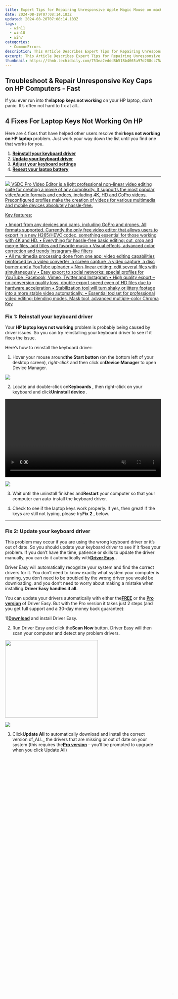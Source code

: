 ```yaml
---
title: Expert Tips for Repairing Unresponsive Apple Magic Mouse on macOS
date: 2024-08-19T07:08:14.183Z
updated: 2024-08-20T07:08:14.183Z
tags:
  - win11
  - win10
  - win7
categories:
  - CommonErrors
description: This Article Describes Expert Tips for Repairing Unresponsive Apple Magic Mouse on macOS
excerpt: This Article Describes Expert Tips for Repairing Unresponsive Apple Magic Mouse on macOS
thumbnail: https://thmb.techidaily.com/753ea2eddd8b518b4665a97d288cc75a73bb10ccbb0e89329d2b14f4c70fc588.jpg
---
```


## Troubleshoot & Repair Unresponsive Key Caps on HP Computers - Fast

 If you ever run into the**laptop keys not working** on your HP laptop, don’t panic. It’s often not hard to fix at all…

## 4 Fixes For Laptop Keys Not Working On HP

 Here are 4 fixes that have helped other users resolve their**keys not working on HP laptop** problem. Just work your way down the list until you find one that works for you.

1. [**Reinstall your keyboard driver**](#F1) [](#F1)
2. [**Update your keyboard driver**](#F2)
3. [**Adjust your keyboard settings**](#F3)
4. [**Reseat your laptop battery**](#F4)

---

<!-- affiliate ads begin -->
<a href="https://secure.2checkout.com/order/checkout.php?PRODS=4693127&QTY=1&AFFILIATE=108875&CART=1"><img src="https://www.videosoftdev.com/images/video_editor/screenshots/1.jpg" border="0">
VSDC Pro Video Editor is a light professional non-linear video editing suite for creating a movie of any complexity. It supports the most popular video/audio formats and codecs, including 4K, HD and GoPro videos. Preconfigured profiles make the creation of videos for various multimedia and mobile devices absolutely hassle-free.

Key features:

•	Import from any devices and cams, including GoPro and drones. All formats supported. Сurrently the only free video editor that allows users to export in a new H265/HEVC codec, something essential for those working with 4K and HD.
•	Everything for hassle-free basic editing: cut, crop and merge files, add titles and favorite music
•	Visual effects, advanced color correction and trendy Instagram-like filters   
•	All multimedia processing done from one app: video editing capabilities reinforced by  a video converter, a screen capture, a video capture, a disc burner and a YouTube uploader
•	Non-linear editing: edit several files with simultaneously 
•	Easy export to social networks: special profiles for YouTube, Facebook, Vimeo, Twitter and Instagram
•	High quality export – no conversion quality loss, double export speed even of HD files due to hardware acceleration
•	Stabilization tool will turn shaky or jittery footage into a more stable video automatically. 
•	Essential toolset for professional video editing: blending modes, Mask tool, advanced multiple-color Chroma Key  
</a>
<!-- affiliate ads end -->
### Fix 1: Reinstall your keyboard driver

 Your **HP laptop keys not working** problem is probably being caused by driver issues. So you can try reinstalling your keyboard driver to see if it fixes the issue.

Here’s how to reinstall the keyboard driver:

 1) Hover your mouse around**the Start button** (on the bottom left of your desktop screen), _right-click_  and then click on**Device Manager** to open Device Manager.

![](https://images.drivereasy.com/wp-content/uploads/2023/11/devicemanager.jpg)

 2) Locate and double-click on**Keyboards** , then right-click on your keyboard and click**Uninstall device** .

<!-- affiliate ads begin -->
<a href="https://secure.2checkout.com/order/checkout.php?PRODS=36506229&QTY=1&AFFILIATE=108875&CART=1"><video width="100%" height="" class="rounded-t-md shadow-lg relative z-20" controls="" autoplay="" loop="" muted="" playsinline="" webkit-playinginline="">
<source type="video/mp4" src="https://aidaform.com/images/videos/aidaform-welcome-site.mp4"><source type="video/webm" src="https://aidaform.com/images/videos/aidaform-welcome-site.webm"></video></a>
<!-- affiliate ads end -->
![](https://images.drivereasy.com/wp-content/uploads/2018/09/img_5b8e31f5aa318.jpg)

 3) Wait until the uninstall finishes and**Restart** your computer so that your computer can auto-install the keyboard driver.

 4) Check to see if the laptop keys work properly. If yes, then great! If the keys are still not typing, please try**Fix 2** , below.

---

### Fix 2: Update your keyboard driver

 This problem may occur if you are using the wrong keyboard driver or it’s out of date. So you should update your keyboard driver to see if it fixes your problem. If you don’t have the time, patience or skills to update the driver manually, you can do it automatically with[**Driver Easy**](https://tools.techidaily.com/drivereasy/download/) .

 Driver Easy will automatically recognize your system and find the correct drivers for it. You don’t need to know exactly what system your computer is running, you don’t need to be troubled by the wrong driver you would be downloading, and you don’t need to worry about making a mistake when installing.**Driver Easy handles it all.**

 You can update your drivers automatically with either the[**FREE**](https://tools.techidaily.com/drivereasy/download/) or the **[Pro version](https://tools.techidaily.com/drivereasy/download/)** [](https://tools.techidaily.com/drivereasy/download/) of Driver Easy. But with the Pro version it takes just 2 steps (and you get full support and a 30-day money back guarantee):

 1)[**Download**](https://tools.techidaily.com/drivereasy/download/) and install Driver Easy.

 2) Run Driver Easy and click the**Scan Now** button. Driver Easy will then scan your computer and detect any problem drivers.

<!-- affiliate ads begin -->
<a href="https://united.elfm.net/c/5597632/748964/4704" target="_top" id="748964"><img src="//a.impactradius-go.com/display-ad/4704-748964" border="0" alt="" width="300" height="250"/></a><img height="0" width="0" src="https://united.elfm.net/i/5597632/748964/4704" style="position:absolute;visibility:hidden;" border="0" />
<!-- affiliate ads end -->
![](https://images.drivereasy.com/wp-content/uploads/2018/08/img_5b714ceb240ee.jpg)

 3) Click**Update All** to automatically download and install the correct version of_ALL_ the drivers that are missing or out of date on your system (this requires the[**Pro version**](https://tools.techidaily.com/drivereasy/download/) – you’ll be prompted to upgrade when you click Update All)

<!-- affiliate ads begin -->
<span id="1793213">
					<video width="1080" height="1620" style="cursor:pointer"
           poster="//a.impactradius-go.com/display-clicktoplayimage/1793213.jpeg"
           onclick="if(!this.playClicked){this.play();this.setAttribute('controls',true);this.playClicked=true;}">
	   <source src="//a.impactradius-go.com/display-ad/19135-1793213">
	   <img src="//a.impactradius-go.com/display-clicktoplayimage/1793213.jpeg" style="border: none; height: 100%; width: 100%; object-fit: contain">
	</video>
	<div style="width:1080px;text-align:center"><a href="javascript:window.open(decodeURIComponent('https%3A%2F%2Ftinyland.pxf.io%2Fc%2F5597632%2F1793213%2F19135'), '_blank');void(0);">Click here</a></div>
</span>
<img height="0" width="0" src="https://imp.pxf.io/i/5597632/1793213/19135" style="position:absolute;visibility:hidden;" border="0" />
<!-- affiliate ads end -->
![](https://images.drivereasy.com/wp-content/uploads/2018/07/img_5b5ad5d867f97.jpg)

4) Restart your computer for the changes to take effect.

5) Test the keys on your laptop to see if the issue has been resolved. If yes, then congrats! If the issue remains, please move on to**Fix 3** , below.

---

<!-- affiliate ads begin -->
<a href="https://ship7com.pxf.io/c/5597632/1509856/17634" target="_top" id="1509856"><img src="//a.impactradius-go.com/display-ad/17634-1509856" border="0" alt="" width="730" height="383"/></a>
<!-- affiliate ads end -->
### Fix 3: Adjust your keyboard settings

 Filter Keys is a feature in Windows that tells the keyboard  to ignore brief or repeated keystrokes, in order to make typing easier for users with hand tremors. But this kind of accessibility can be a bit of an annoyance for those who do not necessarily need them.

Here is how to make sure you’ve disabled Filter Keys:

[**I’m using Windows 11 or 10:**](#W10)

[**I’m using Windows 8:**](#W8)

[**I’m using Windows 7:**](#W7)

 **I’m using Windows 11 or 10:**

 1) On your keyboard, press**the Windows logo key** and type**accessibility** **keyboard** **settings** . Then click **Accessibility** **keyboard** **settings** when it pops up as the Best match.

![](https://images.drivereasy.com/wp-content/uploads/2023/11/accessibility.jpg)

**filter** . Then click on**Filter out repeated unintentional keystrokes** .

 2) Make sure the**Use Filter Keys** toggle is**Off** .

![](https://images.drivereasy.com/wp-content/uploads/2023/11/KEYBOARDOFF-1200x672.jpg)

 3) Check your keyboard and see if this**key not working on laptop** issue has been sorted. If yes, then great! If it’s still no joy, please try[](#F4) **[Fix 4](#F4)** .

 **I’m using Windows 8:**

 1) On your keyboard, press**the Windows logo key**
 and type**filter** . Then click on**Turn filter keys on or off** .

![](https://images.drivereasy.com/wp-content/uploads/2018/09/img_5b8e36d46fa58.jpg)

 2) Make sure the**Filter Keys** toggle is**Off** .

<!-- affiliate ads begin -->
<a href="https://store.movavi.com/affiliate.php?ACCOUNT=MOVAVI&AFFILIATE=108875&PATH=https%3A%2F%2Fwww.movavi.com%3FAFFILIATE%3D108875%26RESOURCE%3DMovavi%2BVideo%2BEditor%2Bbox"><img src="https://mcusercontent.com/0885a03ded3d480dca9287f12/images/6d3207fd-9f15-4c21-f0ad-59c68e6a7e2a.png" border="0"></a>
<!-- affiliate ads end -->
![](https://images.drivereasy.com/wp-content/uploads/2018/09/img_5b8e381e40b3a.jpg)

 3) Check your keyboard and see if this**key not working on the laptop** issue has been sorted. If yes, then great! If it’s still no joy, please try**[Fix 4](#F4)** .

 **I’m using Windows 7:**

 1) On your keyboard, press**the Windows logo key** and type**filter** . Then click on**Ignore repeated keystrokes using FilterKeys** .

<!-- affiliate ads begin -->
<a href="https://secure.textstudio.com/order/checkout.php?PRODS=35633309&QTY=1&AFFILIATE=108875&CART=1"> <img src="https://secure.avangate.com/images/merchant/d6eb8222c9718486bdabce8b897380f7/products/3_premium-icon.png" border="0"> Take advantage of PREMIUM features for 12 months. 
Create your texts / logos without any limitation. 
No attribution required when downloading. 
No advertising on the website. 
 TextStudio.com  PREMIUM - Yearly Membership</a>
<!-- affiliate ads end -->
![](https://images.drivereasy.com/wp-content/uploads/2018/09/img_5b8e37a49754e.jpg)

 2) Make sure the box before**Turn on Filter Keys** is**un-ticked** . Then click**Apply** \>**OK** .

![](https://images.drivereasy.com/wp-content/uploads/2018/09/img_5b8e38ca1d161.jpg)

 3) Check your keyboard and see if this**key not working on the laptop** issue has been sorted. If yes, then great! If it’s still no joy, please try**Fix 4** , below.

---

### Fix 4: Reseat your laptop battery

 Reseating the laptop battery is another proven effective way as reported by many users to troubleshoot the **keys not working on laptop** issues. To do so:

1. Power off your HP laptop and disconnect the charger.
2. Carefully remove the battery from the back of the laptop. (You might also need to check the manual if you’re unsure how this is done).
3. Wait for a few seconds.
4. Recharge your laptop and power it on.
5. Test the keys on the keyboard and see if the **keys not working in the laptop** issue goes away.

---

 If all else fails, then it’s most likely a hardware failure problem which might be better left with professional hands.

 Hopefully, you have successfully resolved the keys not working on the HP laptop by now. If you have any questions, ideas, or suggestions, please let me know in the comments. Thanks for reading!

* [driver](https://tools.techidaily.com/drivereasy/download/)
* [keyboard](https://bellelily.pxf.io/m5azgm)

<ins class="adsbygoogle"
     style="display:block"
     data-ad-format="autorelaxed"
     data-ad-client="ca-pub-7571918770474297"
     data-ad-slot="1223367746"></ins>



<ins class="adsbygoogle"
     style="display:block"
     data-ad-client="ca-pub-7571918770474297"
     data-ad-slot="8358498916"
     data-ad-format="auto"
     data-full-width-responsive="true"></ins>

<span class="atpl-alsoreadstyle">Also read:</span>
<div><ul>
<li><a href="https://vimeo-videos.techidaily.com/new-2024-approved-audiovisual-alchemy-infusing-your-vimeo-clips-with-soundtracks/"><u>[New] 2024 Approved  Audiovisual Alchemy  Infusing Your Vimeo Clips with Soundtracks</u></a></li>
<li><a href="https://facebook-clips.techidaily.com/new-2024-approved-become-a-youtube-star-top-fb-songs-and-vids-unlocked/"><u>[New] 2024 Approved  Become a YouTube Star - Top FB Songs & Vids Unlocked</u></a></li>
<li><a href="https://screen-activity-recording.techidaily.com/new-2024-approved-epic-webcam-connectivity-quests/"><u>[New] 2024 Approved  Epic Webcam Connectivity Quests</u></a></li>
<li><a href="https://twitter-videos.techidaily.com/new-hashtag-heroes-twitters-trending-talk-for-2024/"><u>[New] Hashtag Heroes  Twitter's Trending Talk for 2024</u></a></li>
<li><a href="https://tiktok-clips.techidaily.com/updated-the-ultimate-breakdown-understanding-tiktoks-pfp-symbol-for-2024/"><u>[Updated] The Ultimate Breakdown  Understanding TikTok's PFP Symbol for 2024</u></a></li>
<li><a href="https://some-approaches.techidaily.com/2024-approved-the-windows-8-guide-to-powerful-movie-maker-editing-techniques/"><u>2024 Approved  The Windows 8 Guide to Powerful Movie Maker Editing Techniques</u></a></li>
<li><a href="https://win-howtos.techidaily.com/addressing-valorant-glitches-via-system-reboot/"><u>Addressing Valorant Glitches via System Reboot</u></a></li>
<li><a href="https://android-frp.techidaily.com/best-lenovo-frp-bypass-guide-by-drfone-android/"><u>Best Lenovo FRP Bypass Guide</u></a></li>
<li><a href="https://win-howtos.techidaily.com/1723203748671-breaking-free-from-valorants-stalled-loading-cycle-quick-fix-guide/"><u>Breaking Free From Valorant's Stalled Loading Cycle - Quick Fix Guide.</u></a></li>
<li><a href="https://win-howtos.techidaily.com/dealing-with-sd-monitors-in-a-hdcp-required-environment/"><u>Dealing with SD Monitors in a HDCP Required Environment</u></a></li>
<li><a href="https://win-howtos.techidaily.com/directx-diagnostics-correcting-and-preventing-hardware-interface-failures/"><u>DirectX Diagnostics: Correcting and Preventing Hardware Interface Failures</u></a></li>
<li><a href="https://win-howtos.techidaily.com/diy-repair-techniques-to-address-and-correct-the-error-code-0x80070643-in-windows-updates/"><u>DIY Repair Techniques to Address and Correct the Error Code 0X80070643 in Windows Updates</u></a></li>
<li><a href="https://win-howtos.techidaily.com/1723203647750-dragon-ball-fighterz-network-initialization-problem-solved-game-now-works-smoothly/"><u>Dragon Ball FighterZ Network Initialization Problem Solved – Game Now Works Smoothly</u></a></li>
<li><a href="https://facebook-videos.techidaily.com/effective-methods-for-transferring-youtube-videos-to-the-social-network/"><u>Effective Methods for Transferring YouTube Videos to the Social Network</u></a></li>
<li><a href="https://win-howtos.techidaily.com/effective-ways-to-address-a-broken-or-stuck-backspace-key/"><u>Effective Ways to Address a Broken or Stuck Backspace Key</u></a></li>
<li><a href="https://win-howtos.techidaily.com/effectively-reducing-svchostexes-impact-on-your-system-speed-in-windows-11/"><u>Effectively Reducing svchost.exe's Impact on Your System Speed in Windows 11</u></a></li>
<li><a href="https://win-howtos.techidaily.com/effortless-solutions-resolve-your-csgo-game-crashes-instantly/"><u>Effortless Solutions: Resolve Your CSGO Game Crashes Instantly</u></a></li>
<li><a href="https://win11-tips.techidaily.com/enabling-windows-terminals-quake-setting/"><u>Enabling Windows Terminal's Quake Setting</u></a></li>
<li><a href="https://win-howtos.techidaily.com/essential-setup-tip-the-importance-of-having-an-up-to-date-d3d11-graphics-processor-to-run-your-game-engine-smoothly/"><u>Essential Setup Tip: The Importance of Having an Up-to-Date D3D11 Graphics Processor to Run Your Game Engine Smoothly</u></a></li>
<li><a href="https://win-howtos.techidaily.com/fixing-a-non-functional-laptop-trackpad-on-windows-11-8-and-7-solutions-proven-effective/"><u>Fixing a Non-Functional Laptop Trackpad on Windows 11, 8 & 7: Solutions Proven Effective</u></a></li>
<li><a href="https://win-howtos.techidaily.com/fixing-microphone-issues-solutions-for-non-functional-mic-on-windows-11/"><u>Fixing Microphone Issues: Solutions for Non-Functional Mic on Windows 11</u></a></li>
<li><a href="https://win-howtos.techidaily.com/high-resource-consumption-of-ntoskrnlexe-solved/"><u>High Resource Consumption of ntoskrnl.exe: Solved</u></a></li>
<li><a href="https://win-howtos.techidaily.com/how-to-address-random-non-functionality-in-wireless-mice-across-windows-1110-computers/"><u>How to Address Random Non-Functionality in Wireless Mice Across Windows 11/10 Computers</u></a></li>
<li><a href="https://win-howtos.techidaily.com/how-to-fix-overwatch-failed-to-connect-to-server-error/"><u>How to Fix Overwatch Failed to Connect to Server Error</u></a></li>
<li><a href="https://location-social.techidaily.com/how-to-hidefake-snapchat-location-on-your-realme-c33-2023-drfone-by-drfone-virtual-android/"><u>How to Hide/Fake Snapchat Location on Your Realme C33 2023 | Dr.fone</u></a></li>
<li><a href="https://win-howtos.techidaily.com/how-to-tackle-high-cpu-drainage-by-svchostexe-in-windows-11-complete-solution/"><u>How to Tackle High CPU Drainage by svchost.exe in Windows 11 [Complete Solution]</u></a></li>
<li><a href="https://fox-that.techidaily.com/how-to-tell-if-your-iphone-is-suffering-from-liquid-exposure-top-signs/"><u>How to Tell if Your iPhone Is Suffering From Liquid Exposure: Top Signs</u></a></li>
<li><a href="https://android-transfer.techidaily.com/in-2024-8-ways-to-transfer-photos-from-realme-11-pro-to-iphone-easily-drfone-by-drfone-transfer-from-android-transfer-from-android/"><u>In 2024, 8 Ways to Transfer Photos from Realme 11 Pro to iPhone Easily | Dr.fone</u></a></li>
<li><a href="https://iphone-unlock.techidaily.com/in-2024-how-to-access-your-iphone-14-plus-when-you-forget-the-passcode-drfone-by-drfone-ios/"><u>In 2024, How to Access Your iPhone 14 Plus When You Forget the Passcode? | Dr.fone</u></a></li>
<li><a href="https://android-transfer.techidaily.com/in-2024-top-5-from-oneplus-nord-n30-se-to-iphone-contacts-transfer-apps-and-software-drfone-by-drfone-transfer-from-android-transfer-from-android/"><u>In 2024, Top 5 from OnePlus Nord N30 SE to iPhone Contacts Transfer Apps and Software | Dr.fone</u></a></li>
<li><a href="https://bypass-frp.techidaily.com/in-2024-ultimate-guide-on-zte-axon-40-lite-frp-bypass-by-drfone-android/"><u>In 2024, Ultimate Guide on ZTE Axon 40 Lite FRP Bypass</u></a></li>
<li><a href="https://win-howtos.techidaily.com/1723202771406-pdf-wont-print-discover-swift-solutions-that-work/"><u>PDF Won't Print? Discover Swift Solutions That Work</u></a></li>
<li><a href="https://extra-lessons.techidaily.com/pinnacle-of-photography-exceptional-sky-hd-sites-catalog/"><u>Pinnacle of Photography - Exceptional Sky HD Sites Catalog</u></a></li>
<li><a href="https://win-howtos.techidaily.com/pubg-2024-release-complete-troubleshooting-steps-for-launch-issues/"><u>PUBG 2024 Release: Complete Troubleshooting Steps for Launch Issues</u></a></li>
<li><a href="https://win-howtos.techidaily.com/pubg-stuck-on-loading-screen-bypass-the-glitches-with-this-updated-fixing-guide-releases/"><u>PUBG Stuck on Loading Screen? Bypass the Glitches with This Updated Fixing Guide Releases</u></a></li>
<li><a href="https://win-howtos.techidaily.com/resolving-the-failed-warframe-update-error-complete-guide/"><u>Resolving the 'Failed Warframe Update' Error - Complete Guide</u></a></li>
<li><a href="https://win-howtos.techidaily.com/reviving-a-dead-dell-laptop-keyboard-comprehve-solutions-available-here/"><u>Reviving a Dead Dell Laptop Keyboard – Comprehve Solutions Available Here</u></a></li>
<li><a href="https://win-howtos.techidaily.com/solving-apex-legends-simple-fixes-for-the-anti-cheat-issue/"><u>Solving Apex Legends: Simple Fixes for the Anti-Cheat Issue</u></a></li>
<li><a href="https://win-howtos.techidaily.com/solving-the-problem-unstucking-your-lenovos-fn-keys-in-no-time/"><u>Solving the Problem: Unstucking Your Lenovo's FN Keys in No Time</u></a></li>
<li><a href="https://win-dash.techidaily.com/step-by-step-guide-finding-the-right-driver-to-connect-your-canon-dr-c22e-printer-with-windows-11108/"><u>Step-by-Step Guide: Finding the Right Driver to Connect Your Canon DR-C22e Printer with Windows 11/10/8</u></a></li>
<li><a href="https://win-howtos.techidaily.com/1723204368891-step-by-step-solutions-eradicate-critical-error-scams-from-your-google-chrome-browser-now/"><u>Step-by-Step Solutions: Eradicate Critical Error Scams From Your Google Chrome Browser Now!</u></a></li>
<li><a href="https://win-howtos.techidaily.com/step-by-step-strategies-to-address-and-fix-the-windows-update-issue-error-0x80070652/"><u>Step-by-Step Strategies to Address and Fix the Windows Update Issue (Error 0X80070652)</u></a></li>
<li><a href="https://win-howtos.techidaily.com/the-dimensions-of-a-rectangular-tank-are-needed-to-calculate-its-volume-volume-length-x-width-x-depth/"><u>The Dimensions of a Rectangular Tank Are Needed to Calculate Its Volume: Volume = Length X Width X Depth.</u></a></li>
<li><a href="https://win-howtos.techidaily.com/trouble-with-windows-updates-heres-how-you-can-get-it-running-smoothly-again/"><u>Trouble with Windows Updates? Here's How You Can Get It Running Smoothly Again</u></a></li>
<li><a href="https://win-howtos.techidaily.com/troubleshooting-steps-for-overcoming-unable-to-connect-errors-with-remote-servers/"><u>Troubleshooting Steps for Overcoming 'Unable to Connect' Errors with Remote Servers</u></a></li>
<li><a href="https://win-howtos.techidaily.com/ultimate-guide-for-resolving-error-0x8024002e-during-windows-updates/"><u>Ultimate Guide for Resolving Error 0X8024002E During Windows Updates</u></a></li>
<li><a href="https://win-howtos.techidaily.com/understanding-and-fixing-unavailable-desktop-in-windows-system-profile-settings/"><u>Understanding and Fixing 'Unavailable' Desktop in Windows System Profile Settings</u></a></li>
<li><a href="https://win-howtos.techidaily.com/unlock-miracast-streaming-solved-graphics-driver-incompatibility-problems/"><u>Unlock Miracast Streaming - Solved Graphics Driver Incompatibility Problems</u></a></li>
<li><a href="https://video-screen-grab.techidaily.com/videography-titans-battle/"><u>Videography Titans Battle</u></a></li>
<li><a href="https://win-howtos.techidaily.com/1723206138031-windows-10-hosted-wi-fi-trouble-no-more-issue-solved/"><u>Windows 10 Hosted Wi-Fi Trouble No More – Issue Solved</u></a></li>
</ul></div>
